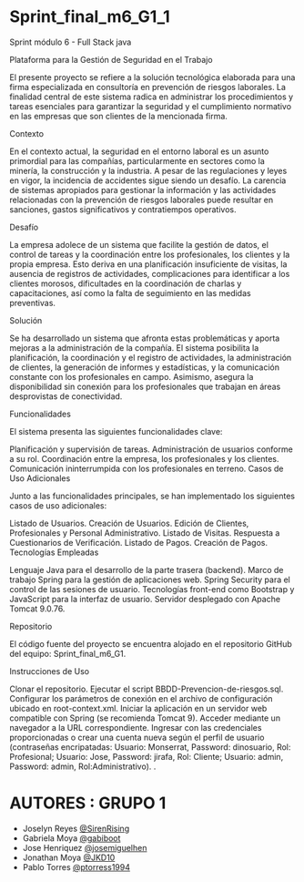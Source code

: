 # Sprint_final_m6_G1_1
Sprint módulo 6 - Full Stack java

Plataforma para la Gestión de Seguridad en el Trabajo

El presente proyecto se refiere a la solución tecnológica elaborada para una firma especializada en consultoría en prevención de riesgos laborales. La finalidad central de este sistema radica en administrar los procedimientos y tareas esenciales para garantizar la seguridad y el cumplimiento normativo en las empresas que son clientes de la mencionada firma.

Contexto

En el contexto actual, la seguridad en el entorno laboral es un asunto primordial para las compañías, particularmente en sectores como la minería, la construcción y la industria. A pesar de las regulaciones y leyes en vigor, la incidencia de accidentes sigue siendo un desafío. La carencia de sistemas apropiados para gestionar la información y las actividades relacionadas con la prevención de riesgos laborales puede resultar en sanciones, gastos significativos y contratiempos operativos.

Desafío

La empresa adolece de un sistema que facilite la gestión de datos, el control de tareas y la coordinación entre los profesionales, los clientes y la propia empresa. Esto deriva en una planificación insuficiente de visitas, la ausencia de registros de actividades, complicaciones para identificar a los clientes morosos, dificultades en la coordinación de charlas y capacitaciones, así como la falta de seguimiento en las medidas preventivas.

Solución

Se ha desarrollado un sistema que afronta estas problemáticas y aporta mejoras a la administración de la compañía. El sistema posibilita la planificación, la coordinación y el registro de actividades, la administración de clientes, la generación de informes y estadísticas, y la comunicación constante con los profesionales en campo. Asimismo, asegura la disponibilidad sin conexión para los profesionales que trabajan en áreas desprovistas de conectividad.

Funcionalidades

El sistema presenta las siguientes funcionalidades clave:

Planificación y supervisión de tareas.
Administración de usuarios conforme a su rol.
Coordinación entre la empresa, los profesionales y los clientes.
Comunicación ininterrumpida con los profesionales en terreno.
Casos de Uso Adicionales

Junto a las funcionalidades principales, se han implementado los siguientes casos de uso adicionales:

Listado de Usuarios.
Creación de Usuarios.
Edición de Clientes, Profesionales y Personal Administrativo.
Listado de Visitas.
Respuesta a Cuestionarios de Verificación.
Listado de Pagos.
Creación de Pagos.
Tecnologías Empleadas

Lenguaje Java para el desarrollo de la parte trasera (backend).
Marco de trabajo Spring para la gestión de aplicaciones web.
Spring Security para el control de las sesiones de usuario.
Tecnologías front-end como Bootstrap y JavaScript para la interfaz de usuario.
Servidor desplegado con Apache Tomcat 9.0.76.

Repositorio

El código fuente del proyecto se encuentra alojado en el repositorio GitHub del equipo: Sprint_final_m6_G1.

Instrucciones de Uso

Clonar el repositorio.
Ejecutar el script BBDD-Prevencion-de-riesgos.sql.
Configurar los parámetros de conexión en el archivo de configuración ubicado en root-context.xml.
Iniciar la aplicación en un servidor web compatible con Spring (se recomienda Tomcat 9).
Acceder mediante un navegador a la URL correspondiente.
Ingresar con las credenciales proporcionadas o crear una cuenta nueva según el perfil de usuario (contraseñas encripatadas: Usuario: Monserrat, Password: dinosuario, Rol: Profesional; Usuario: Jose, Password: jirafa, Rol: Cliente; Usuario: admin, Password: admin, Rol:Administrativo). .

# AUTORES : GRUPO 1
- Joselyn Reyes [@SirenRising](https://github.com/SirenRising)
- Gabriela Moya [@gabiboot](https://github.com/gabiboot)
- Jose Henriquez [@josemiguelhen](https://github.com/josemiguelhen)
- Jonathan Moya [@JKD10](https://github.com/JKD10)
- Pablo Torres 	[@ptorress1994](https://github.com/ptorress1994)
